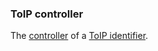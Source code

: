 ### ToIP controller

<p class="c8"><span>The </span><span class="c2"><a class="c3" href="#h.gemoqe2m303z">controller</a></span><span>&nbsp;of a </span><span class="c2"><a class="c3" href="#h.xtyidw4bnytz">ToIP identifier</a></span><span class="c0">.</span></p>